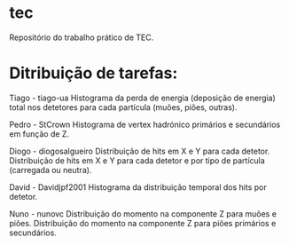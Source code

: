 # tec
Repositório do trabalho prático de TEC.

# Ditribuição de tarefas:
Tiago - tiago-ua
	Histograma da perda de energia (deposição de energia) total nos detetores para cada partícula (muões, piões, outras).
	
Pedro - StCrown
	Histograma de vertex hadrónico primários e secundários em função de Z.

Diogo - diogosalgueiro
	Distribuição de hits em X e Y para cada detetor.
	Distribuição de hits em X e Y para cada detetor e por tipo de partícula (carregada ou neutra).

David - Davidjpf2001
	 Histograma da distribuição temporal dos hits por detetor.

Nuno - nunovc
	Distribuição do momento na componente Z para muões e piões.
	Distribuição do momento na componente Z para piões primários e secundários.
